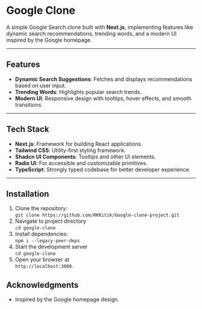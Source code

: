 # Google Clone

A simple Google Search clone built with **Next.js**, implementing features like dynamic search recommendations, trending words, and a modern UI inspired by the Google homepage.

---

## Features

- **Dynamic Search Suggestions**: Fetches and displays recommendations based on user input.
- **Trending Words**: Highlights popular search trends.
- **Modern UI**: Responsive design with tooltips, hover effects, and smooth transitions.

---

## Tech Stack

- **Next.js**: Framework for building React applications.
- **Tailwind CSS**: Utility-first styling framework.
- **Shadcn UI Components**: Tooltips and other UI elements.
- **Radix UI**: For accessible and customizable primitives.
- **TypeScript**: Strongly typed codebase for better developer experience.

---

## Installation

1. Clone the repository:\
   `git clone https://github.com/RKRitik/Google-clone-project.git`
2. Navigate to project directory\
   `cd google-clone`
3. Install dependencies:\
   `npm i --legacy-peer-deps`
4. Start the development server\
   `cd google-clone`
5. Open your browser at\
   `http://localhost:3000`.

## Acknowledgments

- Inspired by the Google homepage design.

